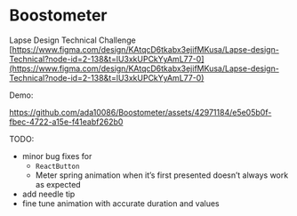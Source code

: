 # Boostometer

Lapse Design Technical Challenge 
[https://www.figma.com/design/KAtqcD6tkabx3ejifMKusa/Lapse-design-Technical?node-id=2-138&t=lU3xkUPCkYyAmL77-0](https://www.figma.com/design/KAtqcD6tkabx3ejifMKusa/Lapse-design-Technical?node-id=2-138&t=lU3xkUPCkYyAmL77-0)

Demo:

https://github.com/ada10086/Boostometer/assets/42971184/e5e05b0f-fbec-4722-a15e-f41eabf262b0

TODO:

- minor bug fixes for
    - `ReactButton`
    - Meter spring animation when it’s first presented doesn’t always work as expected
- add needle tip
- fine tune animation with accurate duration and values
